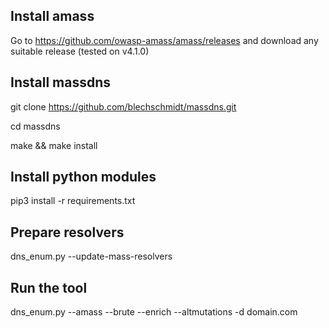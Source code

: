 ## Install amass
Go to https://github.com/owasp-amass/amass/releases and download any suitable release (tested on v4.1.0)

## Install massdns
git clone https://github.com/blechschmidt/massdns.git

cd massdns

make && make install

## Install python modules
pip3 install -r requirements.txt

## Prepare resolvers
dns_enum.py --update-mass-resolvers

## Run the tool
dns_enum.py --amass --brute --enrich --altmutations -d domain.com
